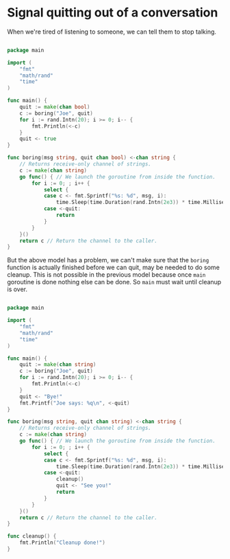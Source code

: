 # Signal quitting out of a conversation

When we're tired of listening to someone, we can tell them to stop talking.

```go

package main

import (
	"fmt"
	"math/rand"
	"time"
)

func main() {
	quit := make(chan bool)
	c := boring("Joe", quit)
	for i := rand.Intn(20); i >= 0; i-- {
		fmt.Println(<-c)
	}
	quit <- true
}

func boring(msg string, quit chan bool) <-chan string { 
	// Returns receive-only channel of strings.
	c := make(chan string)
	go func() { // We launch the goroutine from inside the function.
		for i := 0; ; i++ {
			select {
			case c <- fmt.Sprintf("%s: %d", msg, i):
				time.Sleep(time.Duration(rand.Intn(2e3)) * time.Millisecond)
			case <-quit:
				return
			}
		}
	}()
	return c // Return the channel to the caller.
}

```

But the above model has a problem, we can't make sure that the `boring`
function is actually finished before we can quit, may be needed to do
some cleanup. This is not possible in the previous model because once
`main` goroutine is done nothing else can be done. So `main` must wait
until cleanup is over.

```go

package main

import (
	"fmt"
	"math/rand"
	"time"
)

func main() {
	quit := make(chan string)
	c := boring("Joe", quit)
	for i := rand.Intn(20); i >= 0; i-- {
		fmt.Println(<-c)
	}
	quit <- "Bye!"
	fmt.Printf("Joe says: %q\n", <-quit)
}

func boring(msg string, quit chan string) <-chan string { 
	// Returns receive-only channel of strings.
	c := make(chan string)
	go func() { // We launch the goroutine from inside the function.
		for i := 0; ; i++ {
			select {
			case c <- fmt.Sprintf("%s: %d", msg, i):
				time.Sleep(time.Duration(rand.Intn(2e3)) * time.Millisecond)
			case <-quit:
				cleanup()
                quit <- "See you!"
                return
			}
		}
	}()
	return c // Return the channel to the caller.
}

func cleanup() {
	fmt.Println("Cleanup done!")
}

```

